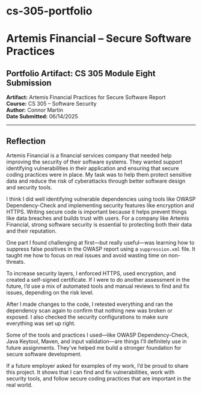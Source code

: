 # cs-305-portfolio
# Artemis Financial – Secure Software Practices

## Portfolio Artifact: CS 305 Module Eight Submission

**Artifact:** Artemis Financial Practices for Secure Software Report  
**Course:** CS 305 – Software Security  
**Author:** Connor Martin  
**Date Submitted:** 06/14/2025  

---

## Reflection

Artemis Financial is a financial services company that needed help improving the security of their software systems. They wanted support identifying vulnerabilities in their application and ensuring that secure coding practices were in place. My task was to help them protect sensitive data and reduce the risk of cyberattacks through better software design and security tools.

I think I did well identifying vulnerable dependencies using tools like OWASP Dependency-Check and implementing security features like encryption and HTTPS. Writing secure code is important because it helps prevent things like data breaches and builds trust with users. For a company like Artemis Financial, strong software security is essential to protecting both their data and their reputation.

One part I found challenging at first—but really useful—was learning how to suppress false positives in the OWASP report using a `suppression.xml` file. It taught me how to focus on real issues and avoid wasting time on non-threats.

To increase security layers, I enforced HTTPS, used encryption, and created a self-signed certificate. If I were to do another assessment in the future, I’d use a mix of automated tools and manual reviews to find and fix issues, depending on the risk level.

After I made changes to the code, I retested everything and ran the dependency scan again to confirm that nothing new was broken or exposed. I also checked the security configurations to make sure everything was set up right.

Some of the tools and practices I used—like OWASP Dependency-Check, Java Keytool, Maven, and input validation—are things I’ll definitely use in future assignments. They’ve helped me build a stronger foundation for secure software development.

If a future employer asked for examples of my work, I’d be proud to share this project. It shows that I can find and fix vulnerabilities, work with security tools, and follow secure coding practices that are important in the real world.
